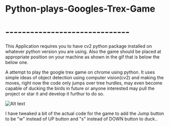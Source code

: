 # Python-plays-Googles-Trex-Game
# ------------------------------

 This Application requires you to have cv2 python package installed on whatever python version you are using.
 Also the game should be placed at appropriate position on your machine as shown in the gif that is below the below one.


 A attempt to play the google trex game on chrome using python. It uses simple ideas of object detection using computer vision(cv2)
 and making the moves, right now the code only jumps over tree hurdles, may even become capable of ducking the birds in future or 
 anyone interested may pull the project or star it and develop it furthur to do so.
 
 
![Alt text](https://user-images.githubusercontent.com/12893395/34918026-2403fc58-f973-11e7-915e-759fed8f543a.gif)


I have tweaked a bit of the actual code for the game to add the Jump button to be "w" instead of UP button and "s" instead of DOWN button 
to duck..

